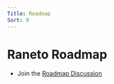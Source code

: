 ```yaml
---
Title: Roadmap
Sort: 9
---
```


# Raneto Roadmap
- Join the [Roadmap Discussion](https://github.com/ryanlelek/Raneto/issues/374)
